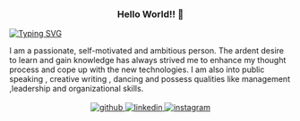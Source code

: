 <div align="center">

</div>  
  

### <div align="center">Hello World!! 👋 </div>  
  
<a href="https://git.io/typing-svg"><img src="https://readme-typing-svg.demolab.com?font=Fira+Code&weight=150&size=15&pause=900&color=151513&center=true&vCenter=true&width=435&lines=I'm+Sahithi+Arekatla;CS+grad+student+at+Boston+University+%F0%9F%91%A9%F0%9F%8F%BB%E2%80%8D%F0%9F%92%BB" alt="Typing SVG" /></a>

<div> I am a passionate, self-motivated and ambitious person. The ardent desire to learn and gain knowledge has always strived me to enhance my thought process and cope up with the new technologies. I am also into public speaking , creative writing , dancing and possess qualities like management ,leadership and organizational skills.</div>
  




</br> 
<div align="center">
<a href="https://github.com/sahithi0301" target="_blank">
<img src=https://img.shields.io/badge/github-%2324292e.svg?&style=for-the-badge&logo=github&logoColor=white alt=github style="margin-bottom: 5px;" />
</a>
<a href="https://linkedin.com/in/https://www.linkedin.com/in/sahithi-arekatla/" target="_blank">
<img src=https://img.shields.io/badge/linkedin-%231E77B5.svg?&style=for-the-badge&logo=linkedin&logoColor=white alt=linkedin style="margin-bottom: 5px;" />
</a>
<a href="https://instagram.com/sahithi_____03" target="_blank">
<img src=https://img.shields.io/badge/instagram-%23000000.svg?&style=for-the-badge&logo=instagram&logoColor=white alt=instagram style="margin-bottom: 5px;" />
</a> 
 
</div>  
  

<br/>  





 

  


